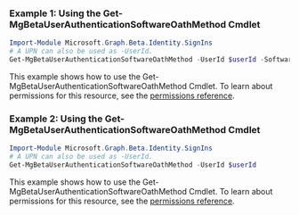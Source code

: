 ### Example 1: Using the Get-MgBetaUserAuthenticationSoftwareOathMethod Cmdlet
```powershell
Import-Module Microsoft.Graph.Beta.Identity.SignIns
# A UPN can also be used as -UserId.
Get-MgBetaUserAuthenticationSoftwareOathMethod -UserId $userId -SoftwareOathAuthenticationMethodId $softwareOathAuthenticationMethodId
```
This example shows how to use the Get-MgBetaUserAuthenticationSoftwareOathMethod Cmdlet.
To learn about permissions for this resource, see the [permissions reference](/graph/permissions-reference).
### Example 2: Using the Get-MgBetaUserAuthenticationSoftwareOathMethod Cmdlet
```powershell
Import-Module Microsoft.Graph.Beta.Identity.SignIns
# A UPN can also be used as -UserId.
Get-MgBetaUserAuthenticationSoftwareOathMethod -UserId $userId
```
This example shows how to use the Get-MgBetaUserAuthenticationSoftwareOathMethod Cmdlet.
To learn about permissions for this resource, see the [permissions reference](/graph/permissions-reference).
